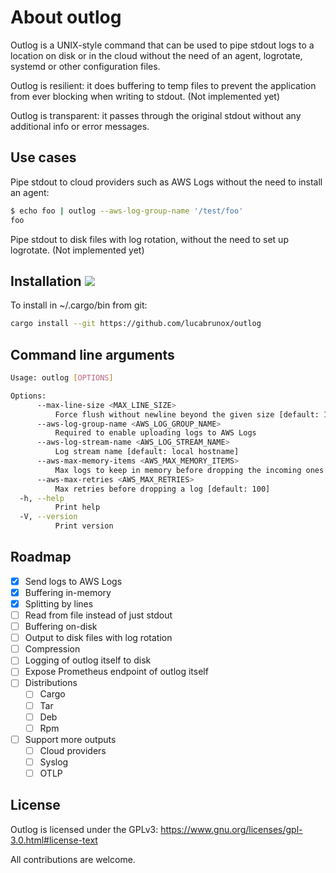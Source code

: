 # About outlog 

Outlog is a UNIX-style command that can be used to pipe stdout logs to a location on disk or in the cloud without the need of an agent, logrotate, systemd or other configuration files.

Outlog is resilient: it does buffering to temp files to prevent the application from ever blocking when writing to stdout. (Not implemented yet)

Outlog is transparent: it passes through the original stdout without any additional info or error messages.

## Use cases

Pipe stdout to cloud providers such as AWS Logs without the need to install an agent:

```bash
$ echo foo | outlog --aws-log-group-name '/test/foo'
foo
```
Pipe stdout to disk files with log rotation, without the need to set up logrotate. (Not implemented yet)

## Installation ![](https://github.com/lucabrunox/outlog/actions/workflows/ci.yml/badge.svg)

To install in ~/.cargo/bin from git:

```bash
cargo install --git https://github.com/lucabrunox/outlog
```

## Command line arguments

```bash
Usage: outlog [OPTIONS]

Options:
      --max-line-size <MAX_LINE_SIZE>
          Force flush without newline beyond the given size [default: 1000000]
      --aws-log-group-name <AWS_LOG_GROUP_NAME>
          Required to enable uploading logs to AWS Logs
      --aws-log-stream-name <AWS_LOG_STREAM_NAME>
          Log stream name [default: local hostname]
      --aws-max-memory-items <AWS_MAX_MEMORY_ITEMS>
          Max logs to keep in memory before dropping the incoming ones [default: 1000]
      --aws-max-retries <AWS_MAX_RETRIES>
          Max retries before dropping a log [default: 100]
  -h, --help
          Print help
  -V, --version
          Print version
```

## Roadmap

- [X] Send logs to AWS Logs
- [X] Buffering in-memory
- [X] Splitting by lines
- [ ] Read from file instead of just stdout
- [ ] Buffering on-disk
- [ ] Output to disk files with log rotation
- [ ] Compression
- [ ] Logging of outlog itself to disk
- [ ] Expose Prometheus endpoint of outlog itself
- [ ] Distributions
  - [ ] Cargo
  - [ ] Tar
  - [ ] Deb
  - [ ] Rpm
- [ ] Support more outputs
  - [ ] Cloud providers
  - [ ] Syslog
  - [ ] OTLP

## License

Outlog is licensed under the GPLv3: https://www.gnu.org/licenses/gpl-3.0.html#license-text

All contributions are welcome.
